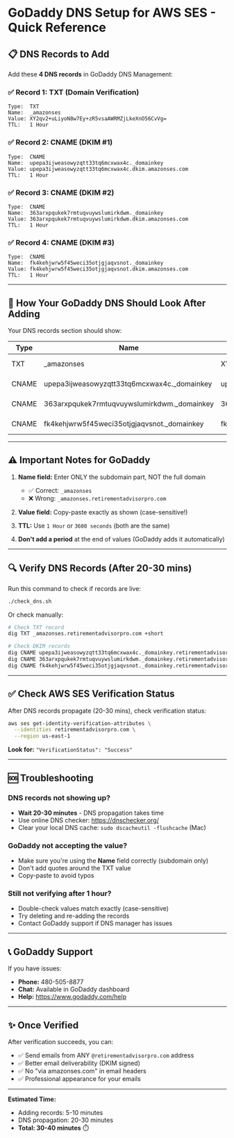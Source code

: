 # GoDaddy DNS Setup for AWS SES - Quick Reference

## 📋 DNS Records to Add

Add these **4 DNS records** in GoDaddy DNS Management:

### ✅ Record 1: TXT (Domain Verification)
```
Type:  TXT
Name:  _amazonses
Value: XY2qv2+uLiyoN8w7Ey+zR5vsaAWRMZjLkeXnO56CvVg=
TTL:   1 Hour
```

### ✅ Record 2: CNAME (DKIM #1)
```
Type:  CNAME
Name:  upepa3ijweasowyzqtt33tq6mcxwax4c._domainkey
Value: upepa3ijweasowyzqtt33tq6mcxwax4c.dkim.amazonses.com
TTL:   1 Hour
```

### ✅ Record 3: CNAME (DKIM #2)
```
Type:  CNAME
Name:  363arxpqukek7rmtuqvuywslumirkdwm._domainkey
Value: 363arxpqukek7rmtuqvuywslumirkdwm.dkim.amazonses.com
TTL:   1 Hour
```

### ✅ Record 4: CNAME (DKIM #3)
```
Type:  CNAME
Name:  fk4kehjwrw5f45weci35otjgjaqvsnot._domainkey
Value: fk4kehjwrw5f45weci35otjgjaqvsnot.dkim.amazonses.com
TTL:   1 Hour
```

---

## 🎯 How Your GoDaddy DNS Should Look After Adding

Your DNS records section should show:

| Type  | Name                                            | Value                                           | TTL    |
|-------|------------------------------------------------|------------------------------------------------|--------|
| TXT   | _amazonses                                      | XY2qv2+uLiyoN8w7Ey+zR5vsaAWRMZjLkeXnO56CvVg=  | 1 Hour |
| CNAME | upepa3ijweasowyzqtt33tq6mcxwax4c._domainkey    | upepa3ijweasowyzqtt33tq6mcxwax4c.dkim.amazonses.com | 1 Hour |
| CNAME | 363arxpqukek7rmtuqvuywslumirkdwm._domainkey    | 363arxpqukek7rmtuqvuywslumirkdwm.dkim.amazonses.com | 1 Hour |
| CNAME | fk4kehjwrw5f45weci35otjgjaqvsnot._domainkey    | fk4kehjwrw5f45weci35otjgjaqvsnot.dkim.amazonses.com | 1 Hour |

---

## ⚠️ Important Notes for GoDaddy

1. **Name field:** Enter ONLY the subdomain part, NOT the full domain
   - ✅ Correct: `_amazonses`
   - ❌ Wrong: `_amazonses.retirementadvisorpro.com`

2. **Value field:** Copy-paste exactly as shown (case-sensitive!)

3. **TTL:** Use `1 Hour` or `3600 seconds` (both are the same)

4. **Don't add a period** at the end of values (GoDaddy adds it automatically)

---

## 🔍 Verify DNS Records (After 20-30 mins)

Run this command to check if records are live:

```bash
./check_dns.sh
```

Or check manually:

```bash
# Check TXT record
dig TXT _amazonses.retirementadvisorpro.com +short

# Check DKIM records
dig CNAME upepa3ijweasowyzqtt33tq6mcxwax4c._domainkey.retirementadvisorpro.com +short
dig CNAME 363arxpqukek7rmtuqvuywslumirkdwm._domainkey.retirementadvisorpro.com +short
dig CNAME fk4kehjwrw5f45weci35otjgjaqvsnot._domainkey.retirementadvisorpro.com +short
```

---

## ✅ Check AWS SES Verification Status

After DNS records propagate (20-30 mins), check verification status:

```bash
aws ses get-identity-verification-attributes \
  --identities retirementadvisorpro.com \
  --region us-east-1
```

**Look for:** `"VerificationStatus": "Success"`

---

## 🆘 Troubleshooting

### DNS records not showing up?
- **Wait 20-30 minutes** - DNS propagation takes time
- Use online DNS checker: https://dnschecker.org/
- Clear your local DNS cache: `sudo dscacheutil -flushcache` (Mac)

### GoDaddy not accepting the value?
- Make sure you're using the **Name** field correctly (subdomain only)
- Don't add quotes around the TXT value
- Copy-paste to avoid typos

### Still not verifying after 1 hour?
- Double-check values match exactly (case-sensitive)
- Try deleting and re-adding the records
- Contact GoDaddy support if DNS manager has issues

---

## 📞 GoDaddy Support

If you have issues:
- **Phone:** 480-505-8877
- **Chat:** Available in GoDaddy dashboard
- **Help:** https://www.godaddy.com/help

---

## ✨ Once Verified

After verification succeeds, you can:
- ✅ Send emails from ANY `@retirementadvisorpro.com` address
- ✅ Better email deliverability (DKIM signed)
- ✅ No "via amazonses.com" in email headers
- ✅ Professional appearance for your emails

---

**Estimated Time:**
- Adding records: 5-10 minutes
- DNS propagation: 20-30 minutes
- **Total: 30-40 minutes** ⏱️
